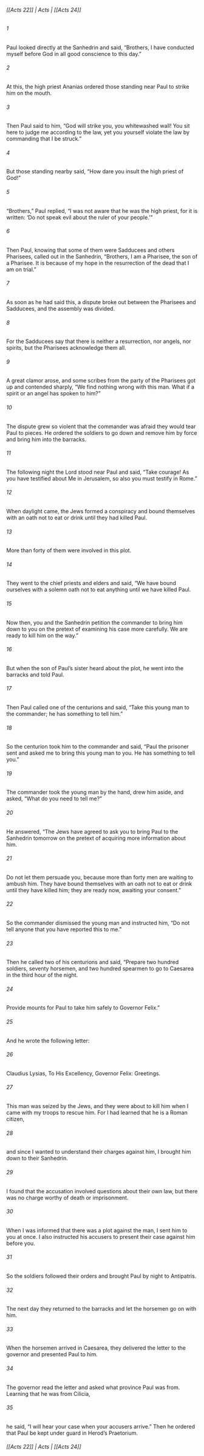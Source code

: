 ###### [[Acts 22]] | Acts | [[Acts 24]]

###### 1
Paul looked directly at the Sanhedrin and said, “Brothers, I have conducted myself before God in all good conscience to this day.”
###### 2
At this, the high priest Ananias ordered those standing near Paul to strike him on the mouth.
###### 3
Then Paul said to him, “God will strike you, you whitewashed wall! You sit here to judge me according to the law, yet you yourself violate the law by commanding that I be struck.”
###### 4
But those standing nearby said, “How dare you insult the high priest of God!”
###### 5
“Brothers,” Paul replied, “I was not aware that he was the high priest, for it is written: ‘Do not speak evil about the ruler of your people.’”
###### 6
Then Paul, knowing that some of them were Sadducees and others Pharisees, called out in the Sanhedrin, “Brothers, I am a Pharisee, the son of a Pharisee. It is because of my hope in the resurrection of the dead that I am on trial.”
###### 7
As soon as he had said this, a dispute broke out between the Pharisees and Sadducees, and the assembly was divided.
###### 8
For the Sadducees say that there is neither a resurrection, nor angels, nor spirits, but the Pharisees acknowledge them all.
###### 9
A great clamor arose, and some scribes from the party of the Pharisees got up and contended sharply, “We find nothing wrong with this man. What if a spirit or an angel has spoken to him?”
###### 10
The dispute grew so violent that the commander was afraid they would tear Paul to pieces. He ordered the soldiers to go down and remove him by force and bring him into the barracks.
###### 11
The following night the Lord stood near Paul and said, “Take courage! As you have testified about Me in Jerusalem, so also you must testify in Rome.”
###### 12
When daylight came, the Jews formed a conspiracy and bound themselves with an oath not to eat or drink until they had killed Paul.
###### 13
More than forty of them were involved in this plot.
###### 14
They went to the chief priests and elders and said, “We have bound ourselves with a solemn oath not to eat anything until we have killed Paul.
###### 15
Now then, you and the Sanhedrin petition the commander to bring him down to you on the pretext of examining his case more carefully. We are ready to kill him on the way.”
###### 16
But when the son of Paul’s sister heard about the plot, he went into the barracks and told Paul.
###### 17
Then Paul called one of the centurions and said, “Take this young man to the commander; he has something to tell him.”
###### 18
So the centurion took him to the commander and said, “Paul the prisoner sent and asked me to bring this young man to you. He has something to tell you.”
###### 19
The commander took the young man by the hand, drew him aside, and asked, “What do you need to tell me?”
###### 20
He answered, “The Jews have agreed to ask you to bring Paul to the Sanhedrin tomorrow on the pretext of acquiring more information about him.
###### 21
Do not let them persuade you, because more than forty men are waiting to ambush him. They have bound themselves with an oath not to eat or drink until they have killed him; they are ready now, awaiting your consent.”
###### 22
So the commander dismissed the young man and instructed him, “Do not tell anyone that you have reported this to me.”
###### 23
Then he called two of his centurions and said, “Prepare two hundred soldiers, seventy horsemen, and two hundred spearmen to go to Caesarea in the third hour of the night.
###### 24
Provide mounts for Paul to take him safely to Governor Felix.”
###### 25
And he wrote the following letter:
###### 26
Claudius Lysias, To His Excellency, Governor Felix: Greetings.
###### 27
This man was seized by the Jews, and they were about to kill him when I came with my troops to rescue him. For I had learned that he is a Roman citizen,
###### 28
and since I wanted to understand their charges against him, I brought him down to their Sanhedrin.
###### 29
I found that the accusation involved questions about their own law, but there was no charge worthy of death or imprisonment.
###### 30
When I was informed that there was a plot against the man, I sent him to you at once. I also instructed his accusers to present their case against him before you.
###### 31
So the soldiers followed their orders and brought Paul by night to Antipatris.
###### 32
The next day they returned to the barracks and let the horsemen go on with him.
###### 33
When the horsemen arrived in Caesarea, they delivered the letter to the governor and presented Paul to him.
###### 34
The governor read the letter and asked what province Paul was from. Learning that he was from Cilicia,
###### 35
he said, “I will hear your case when your accusers arrive.” Then he ordered that Paul be kept under guard in Herod’s Praetorium.

###### [[Acts 22]] | Acts | [[Acts 24]]
